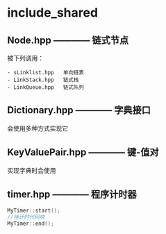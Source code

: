 # include_shared

## Node.hpp ———— 链式节点

被下列调用：

    - sLinklist.hpp   单向链表
    - LinkStack.hpp   链式栈
    - LinkQueue.hpp   链式队列

## Dictionary.hpp ———— 字典接口

会使用多种方式实现它

## KeyValuePair.hpp ———— 键-值对

实现字典时会使用

## timer.hpp ———— 程序计时器

```c++
MyTimer::start();
//待计时代码块
MyTimer::end();
```
